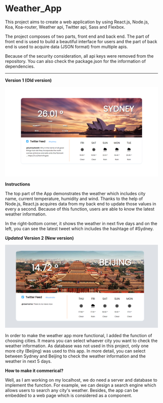 # Weather_App

This project aims to create a web application by using React.js, Node.js, Koa, Koa-router, Weather api, Twitter api, Sass and Flexbox. 

The project composes of two parts, front end and back end. The part of front end is used to build a beautiful interface for users and the part of back end is used to acquire data (JSON format) from multiple apis. 

Because of the security consideration, all api keys were removed from the repository. You can also check the package.json for the information of dependencies. 

***
**Version 1 (Old version)**

![image](https://github.com/GuanyiX/Weather_App/blob/main/Project_image.PNG)

**Instructions**

The top part of the App demonstrates the weather which includes city name, current temperature, humidity and wind. Thanks to the help of Node.js, React.js acquires data from my back end to update those values in every a second. Because of this function, users are able to know the latest weather information. 

In the right-bottom corner, it shows the weather in next five days and on the left, you can see the latest tweet which includes the hashtage of #Sydney. 


***Updated***
**Version 2 (New version)**

![image](https://github.com/GuanyiX/Weather_App/blob/main/project_image_bj.PNG)

In order to make the weather app more functional, I added the function of choosing cities. It means you can select whaever city you want to check the weather information. As database was not used in this project, only one more city (Beijing) was used to this app. In more detail, you can select between Sydney and Beijing to check the weather information and the weather in next 5 days. 


**How to make it commerical?**

Well, as I am working on my localhost, we do need a server and database to implement the function. For example, we can design a search engine which allows users to search any city's weather. Besides, the app can be embedded to a web page which is considered as a component. 

